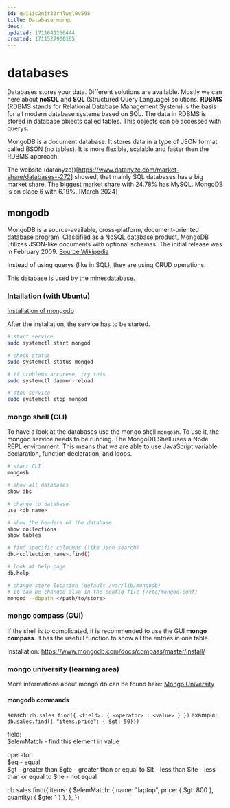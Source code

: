 ```yaml
---
id: qwi1ic2njr33r4lwel0v598
title: Database_mongo
desc: ''
updated: 1711641260444
created: 1711527900165
---
```

# databases
Databases stores your data. Different solutions are available. Mostly we can here about **noSQL** and **SQL** (Structured Query Language) solutions. **RDBMS** (RDBMS stands for Relational Database Management System) is the basis for all modern database systems based on SQL. The data in RDBMS is stored in database objects called tables. This objects can be accessed with querys.

MongoDB is a document database. It stores data in a type of JSON format called BSON (no tables). It is more flexible, scalable and faster then the RDBMS approach. 

The website (datanyze))[https://www.datanyze.com/market-share/databases--272] showed, that mainly SQL databases has a big market share. The biggest market share with 24.78% has MySQL. MongoDB is on place 6 with 6.19%. [March 2024]


## mongodb
MongoDB is a source-available, cross-platform, document-oriented database program. Classified as a NoSQL database product, MongoDB utilizes JSON-like documents with optional schemas. The initial release was in February 2009. [Source Wikipedia](https://en.wikipedia.org/wiki/MongoDB)

Instead of using querys (like in SQL), they are using CRUD operations.

This database is used by the [minesdatabase](https://github.com/tyo-nu/MINE-Database).


### Intallation (with Ubuntu)
[Installation of mongodb](https://www.mongodb.com/docs/manual/tutorial/install-mongodb-on-ubuntu/#std-label-install-mdb-community-ubuntu)

After the installation, the service has to be started.

```bash
# start service
sudo systemctl start mongod

# check status
sudo systemctl status mongod

# if problems accurese, try this
sudo systemctl daemon-reload

# stop service
sudo systemctl stop mongod
```

### mongo shell (CLI)
To have a look at the databases use the mongo shell `mongosh`. To use it, the mongod service needs to be running.
The MongoDB Shell uses a Node REPL environment. This means that we are able to use JavaScript variable declaration, function declaration, and loops.

```sh
# start CLI
mongosh

# show all databases
show dbs

# change to database
use <db_name>

# show the headers of the database
show collections
show tables

# find specific coloumns (like Json search)
db.<collection_name>.find()

# look at help page
db.help

# change store location (default /var/lib/mongodb)
# it can be changed also in the config file (/etc/mongod.conf)
mongod --dbpath </path/to/store>

```

### mongo compass (GUI)
If the shell is to complicated, it is recommended to use the GUI **mongo compass**. 
It has the usefull function to show all the entries in one table.

Installation: <https://www.mongodb.com/docs/compass/master/install/>

### mongo university (learning area)
More informations about mongo db can be found here: [Mongo University](https://learn.mongodb.com/learning-paths/introduction-to-mongodb)


#### mongodb commands
search: 
`db.sales.find({ <field>: { <operator> : <value> } })`
example: `db.sales.find({ "items.price": { $gt: 50}})`

field:  
$elemMatch - find this element in value


operator:  
$eq - equal  
$gt - greater than
$gte - greater than or equal to
$lt - less than
$lte - less than or equal to
$ne - not equal


db.sales.find({
  items: {
    $elemMatch: { name: "laptop", price: { $gt: 800 }, quantity: { $gte: 1 } },
  },
})

